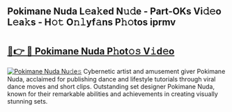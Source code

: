 ## Pokimane Nuda L𝚎a𝚔ed N𝚞𝚍e - Part-OKs Vi𝚍𝚎o L𝚎a𝚔s - H𝚘𝚝 O𝚗𝚕yf𝚊ns P𝚑𝚘tos iprmv

# <h2><a href="http://kf1wc0.oniu.top/?m=Pokimane+Nuda">🔗👉 🔴 Pokimane Nuda P𝚑ot𝚘𝚜 V𝚒d𝚎o</a></h2>

[![Pokimane Nuda Nu𝚍e𝚜](https://i.imgur.com/0qMVB7G.gif)](http://kf1wc0.oniu.top/?m=Pokimane+Nuda)
Cybernetic artist and amusement giver Pokimane Nuda, acclaimed for publishing dance and lifestyle tutorials through viral dance moves and short clips. Outstanding set designer Pokimane Nuda, known for their remarkable abilities and achievements in creating visually stunning sets.  
